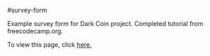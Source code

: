 #survey-form

Example survey form for Dark Coin project. Completed tutorial from freecodecamp.org.

To view this page, click <a href=https://elborracho420.github.io/free-code-camp-progress/survey-form/index.html title="Test-Survey"> here.</a>